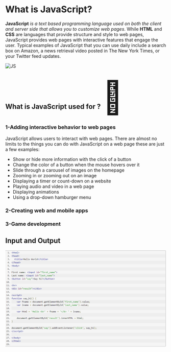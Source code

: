 # What is JavaScript?
**JavaScript** *is a text based programming language used on both the client and server side that allows you to customize web pages*. While **HTML** and **CSS** are languages ​​that provide structure and style to web pages, JavaScript provides web pages with interactive features that engage the user. Typical examples of JavaScript that you can use daily include a search box on Amazon, a news retrieval video posted in The New York Times, or your Twitter feed updates.

![JS](https://upload.wikimedia.org/wikipedia/commons/thumb/9/99/Unofficial_JavaScript_logo_2.svg/2048px-Unofficial_JavaScript_logo_2.svg.png)

## What is JavaScript used for ? <span style='font-size:100px;'>&#127797;</span>

### 1-Adding interactive behavior to web pages
JavaScript allows users to interact with web pages. There are almost no limits to the things you can do with JavaScript on a web page these are just a few examples:

- Show or hide more information with the click of a button
- Change the color of a button when the mouse hovers over it
- Slide through a carousel of images on the homepage
- Zooming in or zooming out on an image
- Displaying a timer or count-down on a website
- Playing audio and video in a web page
- Displaying animations
- Using a drop-down hamburger menu

### 2-Creating web and mobile apps

### 3-Game development

## Input and Output

![input and out put](input.PNG)
